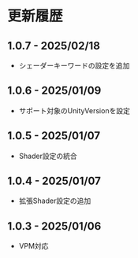 # 更新履歴

## 1.0.7 - 2025/02/18
- シェーダーキーワードの設定を追加

## 1.0.6 - 2025/01/09
- サポート対象のUnityVersionを設定

## 1.0.5 - 2025/01/07
- Shader設定の統合

## 1.0.4 - 2025/01/07
- 拡張Shader設定の追加

## 1.0.3 - 2025/01/06
- VPM対応
